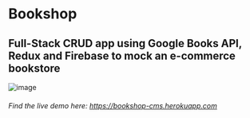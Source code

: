 # Bookshop

## Full-Stack CRUD app using Google Books API, Redux and Firebase to mock an e-commerce bookstore

![image](https://user-images.githubusercontent.com/44204853/64645183-e97a9680-d3d9-11e9-9cbb-d10247ee2194.png)

###### Find the live demo here: https://bookshop-cms.herokuapp.com

